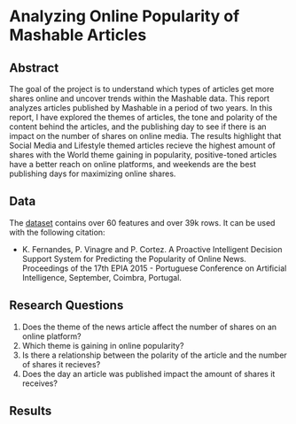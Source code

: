 # Analyzing Online Popularity of Mashable Articles

## Abstract
The goal of the project is to understand which types of articles get more shares online and uncover trends within the Mashable data. This report analyzes articles published by Mashable in a period of two years. In this report, I have explored the themes of articles, the tone and polarity of the content behind the articles, and the publishing day to see if there is an impact on the number of shares on online media. The results highlight that Social Media and Lifestyle themed articles recieve the highest amount of shares with the World theme gaining in popularity, positive-toned articles have a better reach on online platforms, and weekends are the best publishing days for maximizing online shares.

## Data

The [dataset](http://archive.ics.uci.edu/ml/datasets/Online+News+Popularity#) contains over 60 features and over 39k rows. It can be used with the following citation:
 - K. Fernandes, P. Vinagre and P. Cortez. A Proactive Intelligent Decision Support System for Predicting the Popularity of Online News. Proceedings of the 17th EPIA 2015 - Portuguese Conference on Artificial Intelligence, September, Coimbra, Portugal.
 
## Research Questions
1. Does the theme of the news article affect the number of shares on an online platform? 
2. Which theme is gaining in online popularity? 
3. Is there a relationship between the polarity of the article and the number of shares it recieves?
4. Does the day an article was published impact the amount of shares it receives?

## Results
